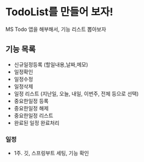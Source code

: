 # TodoList를 만들어 보자!
MS Todo 앱을 해부해서, 기능 리스트 뽑아보자
## 기능 목록
- 신규일정등록 (할일내용,날짜,메모)
- 일정확인  
- 일정수정  
- 일정삭제  
- 일정 리스트 (지난일, 오늘, 내일, 이번주, 전체 등으로 선택)
- 중요한일정 등록
- 중요한일정 해제
- 중요한일정 리스트
- 완료된 일정 완료처리
### 일정
- 1주. 깃, 스프링부트 세팅, 기능 확인